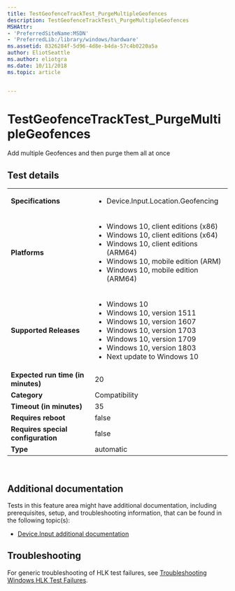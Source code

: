 ```yaml
---
title: TestGeofenceTrackTest_PurgeMultipleGeofences
description: TestGeofenceTrackTest\_PurgeMultipleGeofences
MSHAttr:
- 'PreferredSiteName:MSDN'
- 'PreferredLib:/library/windows/hardware'
ms.assetid: 8326284f-5d96-4d8e-b4da-57c4b0220a5a
author: EliotSeattle
ms.author: eliotgra
ms.date: 10/11/2018
ms.topic: article


---
```


# TestGeofenceTrackTest_PurgeMultipleGeofences


Add multiple Geofences and then purge them all at once

## Test details
|||
|---|---|
| **Specifications**  | <ul><li>Device.Input.Location.Geofencing</li></ul> |  
| **Platforms**   | <ul><li>Windows 10, client editions (x86)</li><li>Windows 10, client editions (x64)</li><li>Windows 10, client editions (ARM64)</li><li>Windows 10, mobile edition (ARM)</li><li>Windows 10, mobile edition (ARM64)</li></ul> |
| **Supported Releases** | <ul><li>Windows 10</li><li>Windows 10, version 1511</li><li>Windows 10, version 1607</li><li>Windows 10, version 1703</li><li>Windows 10, version 1709</li><li>Windows 10, version 1803</li><li>Next update to Windows 10</li></ul> |
|**Expected run time (in minutes)**| 20 |
|**Category**| Compatibility |
|**Timeout (in minutes)**| 35 |
|**Requires reboot**| false |
|**Requires special configuration**| false |
|**Type**| automatic |

 

## <span id="Additional_documentation"></span><span id="additional_documentation"></span><span id="ADDITIONAL_DOCUMENTATION"></span>Additional documentation


Tests in this feature area might have additional documentation, including prerequisites, setup, and troubleshooting information, that can be found in the following topic(s):

-   [Device.Input additional documentation](device-input-additional-documentation.md)

## <span id="Troubleshooting"></span><span id="troubleshooting"></span><span id="TROUBLESHOOTING"></span>Troubleshooting


For generic troubleshooting of HLK test failures, see [Troubleshooting Windows HLK Test Failures](..\user\troubleshooting-windows-hlk-test-failures.md).

 

 






